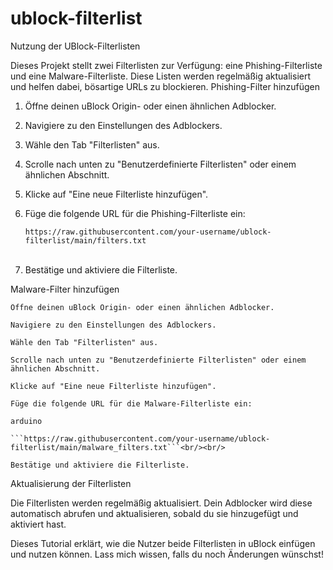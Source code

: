 # ublock-filterlist

Nutzung der UBlock-Filterlisten

Dieses Projekt stellt zwei Filterlisten zur Verfügung: eine Phishing-Filterliste und eine Malware-Filterliste. Diese Listen werden regelmäßig aktualisiert und helfen dabei, bösartige URLs zu blockieren.
Phishing-Filter hinzufügen

1. Öffne deinen uBlock Origin- oder einen ähnlichen Adblocker.

2. Navigiere zu den Einstellungen des Adblockers.

3. Wähle den Tab "Filterlisten" aus.

4. Scrolle nach unten zu "Benutzerdefinierte Filterlisten" oder einem ähnlichen Abschnitt.

5. Klicke auf "Eine neue Filterliste hinzufügen".

6. Füge die folgende URL für die Phishing-Filterliste ein:

    ```https://raw.githubusercontent.com/your-username/ublock-filterlist/main/filters.txt```<br/><br/>

7. Bestätige und aktiviere die Filterliste.

Malware-Filter hinzufügen

    Öffne deinen uBlock Origin- oder einen ähnlichen Adblocker.

    Navigiere zu den Einstellungen des Adblockers.

    Wähle den Tab "Filterlisten" aus.

    Scrolle nach unten zu "Benutzerdefinierte Filterlisten" oder einem ähnlichen Abschnitt.

    Klicke auf "Eine neue Filterliste hinzufügen".

    Füge die folgende URL für die Malware-Filterliste ein:

    arduino

    ```https://raw.githubusercontent.com/your-username/ublock-filterlist/main/malware_filters.txt```<br/><br/>

    Bestätige und aktiviere die Filterliste.

Aktualisierung der Filterlisten

Die Filterlisten werden regelmäßig aktualisiert. Dein Adblocker wird diese automatisch abrufen und aktualisieren, sobald du sie hinzugefügt und aktiviert hast.

Dieses Tutorial erklärt, wie die Nutzer beide Filterlisten in uBlock einfügen und nutzen können. Lass mich wissen, falls du noch Änderungen wünschst!
